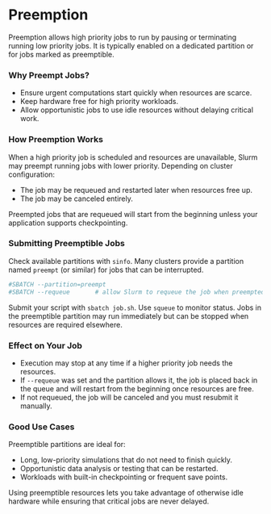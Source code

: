 # Preemption

Preemption allows high priority jobs to run by pausing or terminating running low priority jobs. It is typically enabled on a dedicated partition or for jobs marked as preemptible.

### Why Preempt Jobs?

- Ensure urgent computations start quickly when resources are scarce.
- Keep hardware free for high priority workloads.
- Allow opportunistic jobs to use idle resources without delaying critical work.

### How Preemption Works

When a high priority job is scheduled and resources are unavailable, Slurm may preempt running jobs with lower priority. Depending on cluster configuration:

- The job may be requeued and restarted later when resources free up.
- The job may be canceled entirely.

Preempted jobs that are requeued will start from the beginning unless your application supports checkpointing.

### Submitting Preemptible Jobs

Check available partitions with `sinfo`. Many clusters provide a partition named `preempt` (or similar) for jobs that can be interrupted.

```bash
#SBATCH --partition=preempt
#SBATCH --requeue       # allow Slurm to requeue the job when preempted
```

Submit your script with `sbatch job.sh`. Use `squeue` to monitor status. Jobs in the preemptible partition may run immediately but can be stopped when resources are required elsewhere.

### Effect on Your Job

- Execution may stop at any time if a higher priority job needs the resources.
- If `--requeue` was set and the partition allows it, the job is placed back in the queue and will restart from the beginning once resources are free.
- If not requeued, the job will be canceled and you must resubmit it manually.

### Good Use Cases

Preemptible partitions are ideal for:

- Long, low-priority simulations that do not need to finish quickly.
- Opportunistic data analysis or testing that can be restarted.
- Workloads with built-in checkpointing or frequent save points.

Using preemptible resources lets you take advantage of otherwise idle hardware while ensuring that critical jobs are never delayed.

